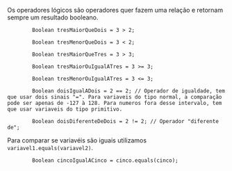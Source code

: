 Os operadores lógicos são operadores quer fazem uma relação e retornam sempre um resultado booleano.

```
        Boolean tresMaiorQueDois = 3 > 2;
		
		Boolean tresMenorQueDois = 3 < 2;
				
		Boolean tresMaiorQueTres = 3 > 3;
			
		Boolean tresMaiorOuIgualATres = 3 >= 3;
				
		Boolean tresMenorOuIgualATres = 3 <= 3;
		
		Boolean doisIgualADois = 2 == 2; // Operador de igualdade, tem que usar dois sinais "=". Para variaveis do tipo normal, a comparação pode ser apenas de -127 à 128. Para numeros fora desse intervalo, tem que usar variaveis do tipo primitivo.
		
		Boolean doisDiferenteDeDois = 2 != 2; // Operador "diferente de";
```
Para comparar se variavéis são iguais utilizamos `variavel1.equals(variavel2)`.

```
        Boolean cincoIgualACinco = cinco.equals(cinco);
```